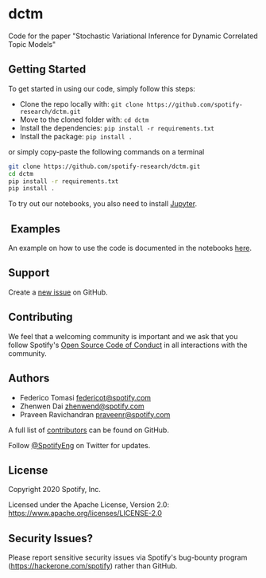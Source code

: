 # dctm
Code for the paper "Stochastic Variational Inference for Dynamic Correlated Topic Models"

## Getting Started

To get started in using our code, simply follow this steps:
* Clone the repo locally with: `git clone https://github.com/spotify-research/dctm.git`
* Move to the cloned folder with: `cd dctm`
* Install the dependencies: `pip install -r requirements.txt` 
* Install the package: `pip install .`

or simply copy-paste the following commands on a terminal
```bash
git clone https://github.com/spotify-research/dctm.git
cd dctm
pip install -r requirements.txt
pip install .
```

To try out our notebooks, you also need to install [Jupyter](https://jupyter.org/install).

##  Examples

An example on how to use the code is documented in the notebooks [here](https://github.com/spotify-research/dctm/tree/master/notebooks).

## Support

Create a [new issue](https://github.com/spotify-research/dctm/issues/new) on GitHub.

## Contributing

We feel that a welcoming community is important and we ask that you follow Spotify's
[Open Source Code of Conduct](https://github.com/spotify/code-of-conduct/blob/master/code-of-conduct.md)
in all interactions with the community.

## Authors

* Federico Tomasi <federicot@spotify.com>
* Zhenwen Dai <zhenwend@spotify.com>
* Praveen Ravichandran <praveenr@spotify.com>

A full list of [contributors](https://github.com/spotify-research/dctm/graphs/contributors?type=a) can be found on GitHub.

Follow [@SpotifyEng](https://twitter.com/spotifyeng) on Twitter for updates.

## License

Copyright 2020 Spotify, Inc.

Licensed under the Apache License, Version 2.0: https://www.apache.org/licenses/LICENSE-2.0

## Security Issues?

Please report sensitive security issues via Spotify's bug-bounty program (https://hackerone.com/spotify) rather than GitHub.
